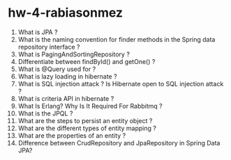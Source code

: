 # hw-4-rabiasonmez

1. What is JPA ?
2. What is the naming convention for finder methods in the Spring data repository interface ?
3. What is PagingAndSortingRepository ?
4. Differentiate between findById() and getOne() ?
5. What is @Query used for ?
6. What is lazy loading in hibernate ?
7. What is SQL injection attack ? Is Hibernate open to SQL injection attack ?
8. What is criteria API in hibernate ?
9. What Is Erlang? Why Is It Required For Rabbitmq ?
10. What is the JPQL ?
11. What are the steps to persist an entity object ?
12. What are the different types of entity mapping ?
13. What are the properties of an entity ?
14. Difference between CrudRepository and JpaRepository in Spring Data JPA?
